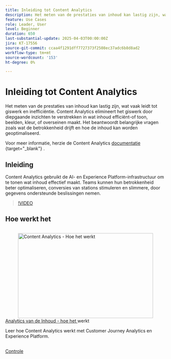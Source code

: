 ```yaml
---
title: Inleiding tot Content Analytics
description: Het meten van de prestaties van inhoud kan lastig zijn, wat vaak leidt tot giswerk en inefficiëntie. Content Analytics elimineert het giswerk door diepgaande inzichten in te brengen wat inhoud efficiënt maakt.
feature: Use Cases
role: Leader, User
level: Beginner
duration: 650
last-substantial-update: 2025-04-03T00:00:00Z
jira: KT-17556
source-git-commit: ccaa4f1291dff7727373f2508ec37adc6b8d8ad2
workflow-type: tm+mt
source-wordcount: '153'
ht-degree: 0%

---
```


# Inleiding tot Content Analytics

Het meten van de prestaties van inhoud kan lastig zijn, wat vaak leidt tot giswerk en inefficiëntie. Content Analytics elimineert het giswerk door diepgaande inzichten te verstrekken in wat inhoud efficiënt-of toon, beelden, kleur, of overseinen maakt. Het beantwoordt belangrijke vragen zoals wat de betrokkenheid drijft en hoe de inhoud kan worden geoptimaliseerd.

Voor meer informatie, herzie de Content Analytics [ documentatie ](https://experienceleague.adobe.com/en/docs/analytics-platform/using/content-analytics/content-analytics){target="_blank"} .

## Inleiding

Content Analytics gebruikt de AI- en Experience Platform-infrastructuur om te tonen wat inhoud effectief maakt. Teams kunnen hun betrokkenheid beter optimaliseren, conversies van stations stimuleren en slimmere, door gegevens ondersteunde beslissingen nemen.

>[!VIDEO](https://video.tv.adobe.com/v/3457310/?learn=on&enablevpops)


## Hoe werkt het

<!-- CARDS
{cta=Watch}
* how-it-works.md
-->
<!-- START CARDS HTML - DO NOT MODIFY BY HAND -->
<div class="columns">
    <div class="column is-half-tablet is-half-desktop is-one-third-widescreen" aria-label="Content Analytics - How it works">
        <div class="card" style="height: 100%; display: flex; flex-direction: column; height: 100%;">
            <div class="card-image">
                <figure class="image x-is-16by9">
                    <a href="how-it-works.md" title="Machtigingen instellen voor Real-Time CDP Collaboration" target="_blank" rel="referrer">
                        <img class="is-bordered-r-small" src="https://video.tv.adobe.com/v/3457423/?format=jpeg&nocache=1742338375674" alt="Content Analytics - Hoe het werkt"
                             style="width: 100%; aspect-ratio: 16 / 9; object-fit: cover; overflow: hidden; display: block; margin: auto;">
                    </a>
                </figure>
            </div>
            <div class="card-content is-padded-small" style="display: flex; flex-direction: column; flex-grow: 1; justify-content: space-between;">
                <div class="top-card-content">
                    <p class="headline is-size-6 has-text-weight-bold">
                        <a href="how-it-works.md" target="_blank" rel="referrer" title="Content Analytics - Hoe het werkt"> Analytics van de Inhoud - hoe het </a> werkt
                    </p>
                    <p class="is-size-6">Leer hoe Content Analytics werkt met Customer Journey Analytics en Experience Platform.</p>
                </div>
                <a href="how-it-works.md" target="_blank" rel="referrer" class="spectrum-Button spectrum-Button--outline spectrum-Button--primary spectrum-Button--sizeM" style="align-self: flex-start; margin-top: 1rem;">
                    <span class="spectrum-Button-label has-no-wrap has-text-weight-bold"> Controle </span>
                </a>
            </div>
        </div>
    </div>
</div>
<!-- END CARDS HTML - DO NOT MODIFY BY HAND -->
